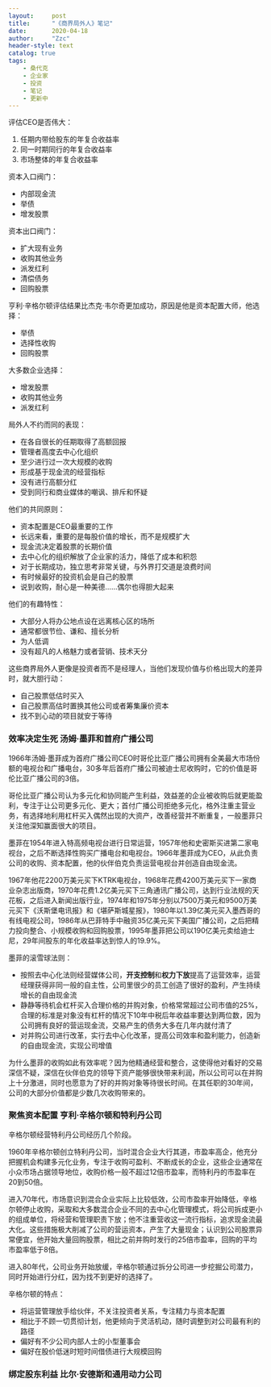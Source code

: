 ```yaml
---
layout:     post
title:      "《商界局外人》笔记"
date:       2020-04-18
author:     "Zzc"
header-style: text
catalog: true
tags:
    - 桑代克
    - 企业家
    - 投资
    - 笔记
    - 更新中
---
```


评估CEO是否伟大：
1. 任期内带给股东的年复合收益率
2. 同一时期同行的年复合收益率
3. 市场整体的年复合收益率

资本入口阀门：
- 内部现金流
- 举债
- 增发股票

资本出口阀门：
- 扩大现有业务
- 收购其他业务
- 派发红利
- 清偿债务
- 回购股票

亨利·辛格尔顿评估结果比杰克·韦尔奇更加成功，原因是他是资本配置大师，他选择：
- 举债
- 选择性收购
- 回购股票

大多数企业选择：
- 增发股票
- 收购其他业务
- 派发红利

局外人不约而同的表现：
- 在各自很长的任期取得了高额回报
- 管理者高度去中心化组织
- 至少进行过一次大规模的收购
- 形成基于现金流的经营指标
- 没有进行高额分红
- 受到同行和商业媒体的嘲讽、排斥和怀疑

他们的共同原则：
- 资本配置是CEO最重要的工作
- 长远来看，重要的是每股价值的增长，而不是规模扩大
- 现金流决定着股票的长期价值
- 去中心化的组织解放了企业家的活力，降低了成本和积怨
- 对于长期成功，独立思考非常关键，与外界打交道是浪费时间
- 有时候最好的投资机会是自己的股票
- 说到收购，耐心是一种美德……偶尔也得胆大起来

他们的有趣特性：
- 大部分人将办公地点设在远离核心区的场所
- 通常都很节俭、谦和、擅长分析
- 为人低调
- 没有超凡的人格魅力或者营销、技术天分

这些商界局外人更像是投资者而不是经理人，当他们发现价值与价格出现大的差异时，就大胆行动：
- 自己股票低估时买入
- 自己股票高估时置换其他公司或者筹集廉价资本
- 找不到心动的项目就安于等待

### 效率决定生死 汤姆·墨菲和首府广播公司

1966年汤姆·墨菲成为首府广播公司CEO时哥伦比亚广播公司拥有全美最大市场份额的电视台和广播电台，30多年后首府广播公司被迪士尼收购时，它的价值是哥伦比亚广播公司的3倍。

哥伦比亚广播公司认为多元化和协同能产生利益，效益差的企业被收购后就更能盈利，专注于让公司更多元化、更大；首付广播公司拒绝多元化，格外注重主营业务，有选择地利用杠杆买入偶然出现的大资产，改善经营并不断重复，一般墨菲只关注他深知赢面很大的项目。

墨菲在1954年进入特高频电视台进行日常运营，1957年他和史密斯买进第二家电视台，之后不断选择性购买广播电台和电视台。1966年墨菲成为CEO，从此负责公司的收购、资本配置，他的伙伴伯克负责运营电视台并创造自由现金流。

1967年他花2200万美元买下KTRK电视台，1968年花费4200万美元买下一家商业杂志出版商，1970年花费1.2亿美元买下三角通讯广播公司，达到行业法规的天花板，之后进入新闻出版行业，1974年和1975年分别以7500万美元和9500万美元买下《沃斯堡电讯报》和《堪萨斯城星报》，1980年以1.39亿美元买入墨西哥的有线电视公司，1986年从巴菲特手中融资35亿美元买下美国广播公司，之后把精力投向整合、小规模收购和回购股票，1995年墨菲把公司以190亿美元卖给迪士尼，29年间股东的年化收益率达到惊人的19.9%。

墨菲的滚雪球法则：
- 按照去中心化法则经营媒体公司，**开支控制**和**权力下放**提高了运营效率，运营经理获得非同一般的自主性，公司里很少的员工创造了很好的盈利，产生持续增长的自由现金流
- 静静等待机会杠杆买入合理价格的并购对象，价格常常超过公司市值的25%，合理的标准是对象没有杠杆的情况下10年中税后年收益率要达到两位数，因为公司拥有良好的营运现金流，交易产生的债务大多在几年内就付清了
- 对并购公司进行改革，实行去中心化改革，提高公司效率和盈利能力，创造新的自由现金流，实现公司增值

为什么墨菲的收购如此有效率呢？因为他精通经营和整合，这使得他对看好的交易深信不疑，深信在伙伴伯克的领导下资产能够很快带来利润，所以公司可以在并购上十分激进，同时也愿意为了好的并购对象等待很长时间。在其任职的30年间，公司的大部分价值都是少数几次收购带来的。

### 聚焦资本配置 亨利·辛格尔顿和特利丹公司

辛格尔顿经营特利丹公司经历几个阶段。

1960年辛格尔顿创立特利丹公司，当时混合企业大行其道，市盈率高企，他充分把握机会构建多元化业务，专注于收购可盈利、不断成长的企业，这些企业通常在小众市场占据领导地位，收购价格一般不超过12倍市盈率，而特利丹的市盈率在20到50倍。

进入70年代，市场意识到混合企业实际上比较低效，公司市盈率开始降低，辛格尔顿停止收购，采取和大多数混合企业不同的去中心化管理模式，将公司拆成更小的组成单位，将经营和管理职责下放；他不注重营收这一流行指标，追求现金流最大化。这些措施极大削减了公司的营运资本，产生了大量现金；认识到公司股票异常便宜，他开始大量回购股票，相比之前并购时发行的25倍市盈率，回购的平均市盈率低于8倍。

进入80年代，公司业务开始放缓，辛格尔顿通过拆分公司进一步挖掘公司潜力，同时开始进行分红，因为找不到更好的选择了。

辛格尔顿的特点：
- 将运营管理放手给伙伴，不关注投资者关系，专注精力与资本配置
- 相比于不顾一切贯彻计划，他更倾向于灵活机动，随时调整到对公司最有利的路径
- 偏好有不少公司内部人士的小型董事会
- 偏好在股价低迷时短时间借债进行大规模回购

### 绑定股东利益 比尔·安德斯和通用动力公司

